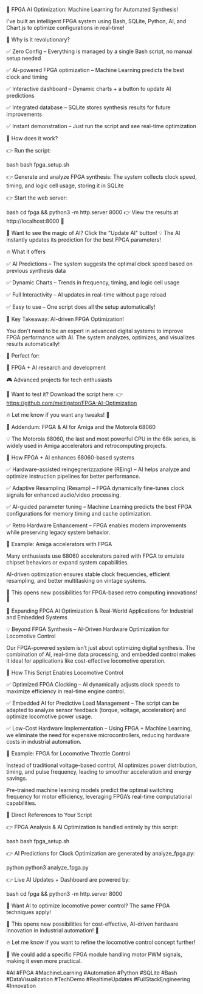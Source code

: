 🚀 FPGA AI Optimization: Machine Learning for Automated Synthesis!

I've built an intelligent FPGA system using Bash, SQLite, Python, AI, and Chart.js to optimize configurations in real-time!

🧠 Why is it revolutionary?

✅ Zero Config – Everything is managed by a single Bash script, no manual setup needed 

✅ AI-powered FPGA optimization – Machine Learning predicts the best clock and timing 

✅ Interactive dashboard – Dynamic charts + a button to update AI predictions 

✅ Integrated database – SQLite stores synthesis results for future improvements 

✅ Instant demonstration – Just run the script and see real-time optimization



🎯 How does it work?

👉 Run the script:

bash
bash fpga_setup.sh

👉 Generate and analyze FPGA synthesis: The system collects clock speed, timing, and logic cell usage, storing it in SQLite 

👉 Start the web server:

bash
cd fpga && python3 -m http.server 8000
👉 View the results at http://localhost:8000 🎉

🚀 Want to see the magic of AI? Click the "Update AI" button! 
💡 The AI instantly updates its prediction for the best FPGA parameters!


🔥 What it offers

✅ AI Predictions – The system suggests the optimal clock speed based on previous synthesis data 

✅ Dynamic Charts – Trends in frequency, timing, and logic cell usage 

✅ Full Interactivity – AI updates in real-time without page reload 

✅ Easy to use – One script does all the setup automatically!



🎯 Key Takeaway: AI-driven FPGA Optimization!


You don't need to be an expert in advanced digital systems to improve FPGA performance with AI. The system analyzes, optimizes, and visualizes results automatically!


🎯 Perfect for: 


🎯 FPGA + AI research and development

🎮 Advanced projects for tech enthusiasts

🔗 Want to test it? Download the script here: 
👉 https://github.com/meltigator/FPGA-AI-Optimization

🔥 Let me know if you want any tweaks! 🚀 

🔹 Addendum: FPGA & AI for Amiga and the Motorola 68060

💡 The Motorola 68060, the last and most powerful CPU in the 68k series, is widely used in Amiga accelerators and retrocomputing projects.

🎯 How FPGA + AI enhances 68060-based systems

✅ Hardware-assisted reingegnerizzazione (REing) – AI helps analyze and optimize instruction pipelines for better performance. 

✅ Adaptive Resampling (Resamp) – FPGA dynamically fine-tunes clock signals for enhanced audio/video processing. 

✅ AI-guided parameter tuning – Machine Learning predicts the best FPGA configurations for memory timing and cache optimization. 

✅ Retro Hardware Enhancement – FPGA enables modern improvements while preserving legacy system behavior.



🚀 Example: Amiga accelerators with FPGA



Many enthusiasts use 68060 accelerators paired with FPGA to emulate chipset behaviors or expand system capabilities.


AI-driven optimization ensures stable clock frequencies, efficient resampling, and better multitasking on vintage systems.


🔗 This opens new possibilities for FPGA-based retro computing innovations! 🎯


🔹 Expanding FPGA AI Optimization & Real-World Applications for Industrial and Embedded Systems

💡 Beyond FPGA Synthesis – AI-Driven Hardware Optimization for Locomotive Control

Our FPGA-powered system isn’t just about optimizing digital synthesis. The combination of AI, real-time data processing, and embedded control makes it ideal for applications like cost-effective locomotive operation.

🎯 How This Script Enables Locomotive Control

✅ Optimized FPGA Clocking – AI dynamically adjusts clock speeds to maximize efficiency in real-time engine control. 

✅ Embedded AI for Predictive Load Management – The script can be adapted to analyze sensor feedback (torque, voltage, acceleration) and optimize locomotive power usage. 

✅ Low-Cost Hardware Implementation – Using FPGA + Machine Learning, we eliminate the need for expensive microcontrollers, reducing hardware costs in industrial automation.


🚆 Example: FPGA for Locomotive Throttle Control

Instead of traditional voltage-based control, AI optimizes power distribution, timing, and pulse frequency, leading to smoother acceleration and energy savings.

Pre-trained machine learning models predict the optimal switching frequency for motor efficiency, leveraging FPGA’s real-time computational capabilities.

🔹 Direct References to Your Script

👉 FPGA Analysis & AI Optimization is handled entirely by this script:

bash
bash fpga_setup.sh

👉 AI Predictions for Clock Optimization are generated by analyze_fpga.py:

python
python3 analyze_fpga.py

👉 Live AI Updates + Dashboard are powered by:

bash
cd fpga && python3 -m http.server 8000

🚀 Want AI to optimize locomotive power control? The same FPGA techniques apply!

🔗 This opens new possibilities for cost-effective, AI-driven hardware innovation in industrial automation! 🎯

🔥 Let me know if you want to refine the locomotive control concept further! 

🚀 We could add a specific FPGA module handling motor PWM signals, making it even more practical.



#AI #FPGA #MachineLearning #Automation #Python #SQLite #Bash #DataVisualization #TechDemo #RealtimeUpdates #FullStackEngineering #Innovation 
